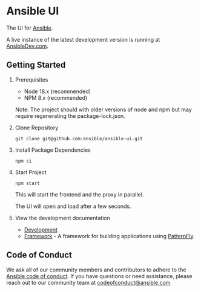 # Ansible UI

The UI for [Ansible](https://www.ansible.com).

A live instance of the latest development version is running at [AnsibleDev.com](https://ansibledev.com).

## Getting Started

1. Prerequisites

   - Node 18.x (recommended)
   - NPM 8.x (recommended)

   Note: The project should with older versions of node and npm but may require regenerating the package-lock.json.

2. Clone Repository

   ```
   git clone git@github.com:ansible/ansible-ui.git
   ```

3. Install Package Dependencies

   ```
   npm ci
   ```

4. Start Project

   ```
   npm start
   ```

   This will start the frontend and the proxy in parallel.

   The UI will open and load after a few seconds.

5. View the development documentation

   - [Development](./docs/DEVELOPMENT.md)
   - [Framework](./framework/README.md) - A framework for building applications using [PatternFly](https://www.patternfly.org).

## Code of Conduct

We ask all of our community members and contributors to adhere to the [Ansible code of conduct](http://docs.ansible.com/ansible/latest/community/code_of_conduct.html). If you have questions or need assistance, please reach out to our community team at [codeofconduct@ansible.com](mailto:codeofconduct@ansible.com)
